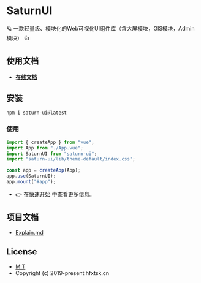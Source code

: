 # SaturnUI

🪐 一款轻量级、模块化的Web可视化UI组件库（含大屏模块，GIS模块，Admin模块） 👍

## 使用文档

- **[在线文档](http://saturn.hfxtsk.cn/)**

## 安装

```Basic
npm i saturn-ui@latest
```

### 使用

```JavaScript
import { createApp } from "vue";
import App from "./App.vue";
import SaturnUI from "saturn-ui";
import "saturn-ui/lib/theme-default/index.css";

const app = createApp(App);
app.use(SaturnUI);
app.mount("#app");
```

- 👉 在[快速开始](https://saturn.hfxtsk.cn/doc/start) 中查看更多信息。

## 项目文档

- [Explain.md](./Explain.md)

## License

- [MIT](https://github.com/hfxtsk/saturn-ui/blob/main/LICENSE)
- Copyright (c) 2019-present hfxtsk.cn
